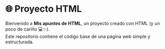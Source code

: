 # 🌐 Proyecto HTML

Bienvenido a **Mis apuntes de HTML**, un proyecto creado con HTML (y un poco de cariño 💻✨).  
Este repositorio contiene el código base de una página web simple y estructurada.
